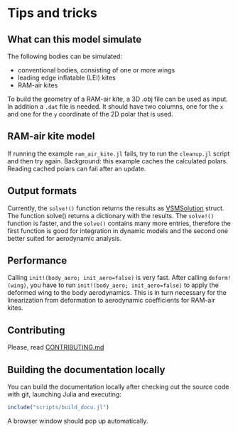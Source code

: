 # Tips and tricks

## What can this model simulate
The following bodies can be simulated:

- conventional bodies, consisting of one or more wings
- leading edge inflatable (LEI) kites
- RAM-air kites

To build the geometry of a RAM-air kite, a 3D .obj file can be used as input. In addition a `.dat` file is needed.
It should have two columns, one for the `x` and one for the `y` coordinate of the 2D polar that is used.

## RAM-air kite model
If running the example `ram_air_kite.jl` fails, try to run the `cleanup.jl` script and then try again. Background: this example caches the calculated polars. Reading cached polars can fail after an update.

## Output formats
Currently, the `solve!()` function returns the results as [VSMSolution](@ref) struct. The function solve() returns a dictionary with the results. The `solve!()` function is faster, and the `solve()` contains many more entries, therefore the first function is good for integration in dynamic models and the second one better suited for aerodynamic analysis.

## Performance
Calling `init!(body_aero; init_aero=false)` is very fast. After calling `deform!(wing)`, you have to run `init!(body_aero; init_aero=false)` to apply the deformed wing to the body aerodynamics. This is in turn necessary for the linearization from deformation to aerodynamic coefficients for RAM-air kites.

## Contributing
Please, read [CONTRIBUTING.md](https://github.com/OpenSourceAWE/VortexStepMethod.jl/blob/main/CONTRIBUTING.md)

## Building the documentation locally
You can build the documentation locally after checking out the source code with git, launching Julia and executing:
```julia
include("scripts/build_docu.jl")
```
A browser window should pop up automatically.
